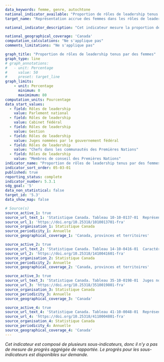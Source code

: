 ```yaml
---
data_keywords: femme, genre, autochtone
national_indicator_available: "Proportion de rôles de leadership tenus par des femmes"
target_name: "Représentation accrue des femmes dans les rôles de leadership"

national_indicator_description: "Cet indicateur mesure la proportion de rôles de leadership exercés par des femmes. Les rôles de leadership choisis incluent les femmes élues au Parlement national, les ministres nommées au sein du Cabinet fédéral, les juges nommées par le gouvernement fédéral ainsi que d’autres rôles de leadership."

national_geographical_coverage: 'Canada' 
computation_calculations: "Ne s'applique pas"
comments_limitations: "Ne s'applique pas"

graph_title: "Proportion de rôles de leadership tenus par des femmes"
graph_type: line
# graph_annotations:
#   - unit: Percentage
#     value: 50
#     preset: target_line
graph_limits:
    - unit: Percentage
      minimum: 0
      maximimum: 80
computation_units: Pourcentage
data_start_values:
  - field: Rôles de leadership
    value: Parlement national
  - field: Rôles de leadership
    value: Cabinet fédéral
  - field: Rôles de leadership
    value: Gestion
  - field: Rôles de leadership
    value: Juges nommées par le gouvernement fédéral
  - field: Rôles de leadership
    value: "Chefs dans les communautés des Premières Nations"
  - field: Rôles de leadership
    value: "Membres de conseil des Premières Nations"
indicator_name: "Proportion de rôles de leadership tenus par des femmes"
indicator_sort_order: 05-03-01
published: true
reporting_status: complete
indicator_number: 5.3.1
sdg_goal: '5'
data_non_statistical: false
target_id: '5.3'
data_show_map: false

# Source(s)
source_active_1: true
source_url_text_1: 'Statistique Canada. Tableau 10-10-0137-01  Représentation des femmes et des hommes élus au Parlement national et des ministres nommés au sein du Cabinet fédéral'
source_url_1: 'https://doi.org/10.25318/1010013701-fra'
source_organisation_1: Statistique Canada
source_periodicity_1: Annuelle
source_geographical_coverage_1: 'Canada, provinces et territoires'

source_active_2: true
source_url_text_2: 'Statistique Canada. Tableau 14-10-0416-01  Caractéristiques de la population active selon la profession, données annuelles'
source_url_2: 'https://doi.org/10.25318/1410041601-fra'
source_organisation_2: Statistique Canada
source_periodicity_2: Annuelle
source_geographical_coverage_2: 'Canada, provinces et territoires'

source_active_3: true
source_url_text_3: 'Statistique Canada. Tableau 35-10-0198-01  Juges nommés par le gouvernement fédéral, selon le genre'
source_url_3: 'https://doi.org/10.25318/3510019801-fra'
source_organisation_3: Statistique Canada
source_periodicity_3: Annuelle
source_geographical_coverage_3: 'Canada'

source_active_4: true
source_url_text_4: 'Statistique Canada. Tableau 41-10-0048-01  Représentation des hommes et des femmes dans les conseil de bandes des Premières Nations et les Chefs dans les communautés des Premières Nations selon le sexe'
source_url_4: 'https://doi.org/10.25318/4110004801-fra'
source_organisation_4: Statistique Canada
source_periodicity_4: Annuelle
source_geographical_coverage_4: 'Canada'
---
```

<i>Cet indicateur est composé de plusieurs sous-indicateurs, donc il n'y a pas de mesure de progrès aggrégée de rapportée. Le progrès pour les sous-indicateurs est disponibles sur demande.</i>